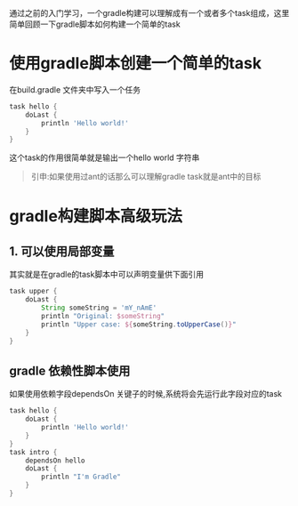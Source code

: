 通过之前的入门学习，一个gradle构建可以理解成有一个或者多个task组成，这里简单回顾一下gradle脚本如何构建一个简单的task

# 使用gradle脚本创建一个简单的task

在build.gradle 文件夹中写入一个任务

```groovy
task hello {
    doLast {
        println 'Hello world!'
    }
}
```

这个task的作用很简单就是输出一个hello world 字符串

> 引申:如果使用过ant的话那么可以理解gradle task就是ant中的目标

# gradle构建脚本高级玩法

## 1. 可以使用局部变量

其实就是在gradle的task脚本中可以声明变量供下面引用

```groovy
task upper {
    doLast {
        String someString = 'mY_nAmE'
        println "Original: $someString"
        println "Upper case: ${someString.toUpperCase()}"
    }
}
```

## gradle 依赖性脚本使用

如果使用依赖字段dependsOn 关键子的时候,系统将会先运行此字段对应的task

```groovy
task hello {
    doLast {
        println 'Hello world!'
    }
}
task intro {
    dependsOn hello
    doLast {
        println "I'm Gradle"
    }
}
```

